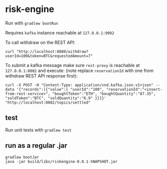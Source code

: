 # risk-engine

Run with `gradlew bootRun`

Requires `kafka` instance reachable at `127.0.0.1:9092`

To call withdraw on the REST API:
```
curl "http://localhost:8080/withdraw?userId=100&token=BTC&requestedAmount=7"
```

To submit a kafka message make sure `rest-proxy` is reachable at `127.0.0.1:8082` and execute:
(note replace `reservationId` with one from withdraw REST API response first):

```
curl -X POST -H "Content-Type: application/vnd.kafka.json.v1+json" --data '{"records":[{"value":{ "userId":"100", "reservationId":"<insert-from-rest-service>", "boughtToken":"ETH", "boughtQuantity":"87.35", "soldToken":"BTC", "soldQuantity":"6.9" }}]}' "http://localhost:8082/topics/settled"
``` 

## test

Run unit tests with `gradlew test`

## run as a regular .jar

```
gradlew bootJar
java -jar build/libs/riskengine-0.0.1-SNAPSHOT.jar
```